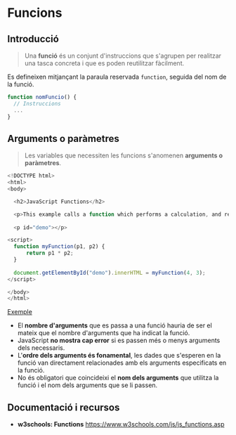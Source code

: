 # Funcions

## Introducció

> Una **funció** és un conjunt d'instruccions que s'agrupen per realitzar una tasca concreta i que es poden reutilitzar fàcilment.

Es defineixen mitjançant la paraula reservada `function`, seguida del nom de la funció.

```javascript
function nomFuncio() {
  // Instruccions
  ...
}
```

## Arguments o paràmetres

> Les variables que necessiten les funcions s'anomenen **arguments o paràmetres**.

```javascript
<!DOCTYPE html>
<html>
<body>

  <h2>JavaScript Functions</h2>

  <p>This example calls a function which performs a calculation, and returns the result:</p>
  
  <p id="demo"></p>

<script>
  function myFunction(p1, p2) {
      return p1 * p2;
  }
  
  document.getElementById("demo").innerHTML = myFunction(4, 3);
</script>

</body>
</html>
```

[Exemple](https://www.w3schools.com/js/tryit.asp?filename=tryjs_functions)

* El **nombre d'arguments** que es passa a una funció hauria de ser el mateix que el nombre d'arguments que ha indicat la funció. 
* JavaScript **no mostra cap error** si es passen més o menys arguments dels necessaris. 
* L'**ordre dels arguments és fonamental**, les dades que s'esperen en la funció van directament relacionades amb els arguments especificats en la funció. 
* No és obligatori que coincideixi el **nom dels arguments** que utilitza la funció i el nom 
dels arguments que se li passen.


## Documentació i recursos

* **w3schools: Functions** https://www.w3schools.com/js/js_functions.asp